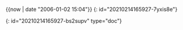 {{now | date "2006-01-02 15:04"}}
{: id="20210214165927-7yxis8e"}


{: id="20210214165927-bs2supv" type="doc"}
